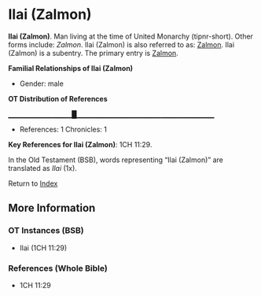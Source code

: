 # Ilai (Zalmon)
**Ilai (Zalmon)**. 
Man living at the time of United Monarchy (tipnr-short). 
Other forms include: 
*Zalmon*. 
Ilai (Zalmon) is also referred to as: 
[Zalmon](Zalmon.md). 
Ilai (Zalmon) is a subentry. The primary entry is 
[Zalmon](Zalmon.md). 




**Familial Relationships of Ilai (Zalmon)**


* Gender: male


**OT Distribution of References**

▁▁▁▁▁▁▁▁▁▁▁▁█▁▁▁▁▁▁▁▁▁▁▁▁▁▁▁▁▁▁▁▁▁▁▁▁▁▁
* References: 1 Chronicles: 1



**Key References for Ilai (Zalmon)**: 
1CH 11:29. 


In the Old Testament (BSB), words representing “Ilai (Zalmon)” are translated as 
*Ilai* (1x). 




Return to [Index](00-Index.md)

## More Information

### OT Instances (BSB)

* Ilai (1CH 11:29)



### References (Whole Bible)

* 1CH 11:29



